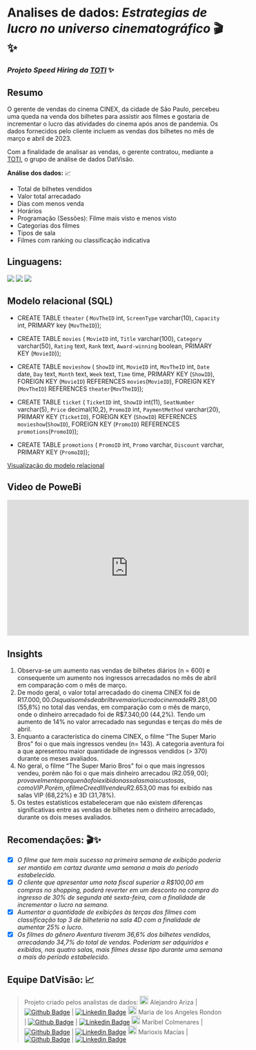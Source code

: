 
# Analises de dados: *Estrategias de lucro no universo cinematográfico* 🎬✨
### *Projeto Speed Hiring da [TOTI](https://totidiversidade.com.br/)* ✨

## Resumo
O gerente de vendas do cinema CINEX, da cidade de São Paulo, percebeu uma queda na venda dos bilhetes para assistir aos filmes e gostaria de incrementar o lucro das atividades do cinema após anos de pandemia. Os dados fornecidos pelo cliente incluem as vendas dos bilhetes no mês de março e abril de 2023.

Com a finalidade de analisar as vendas, o gerente contratou, mediante a [TOTI](https://totidiversidade.com.br/), o grupo de análise de dados DatVisão.

**Análise dos dados:** 📈
 - Total de bilhetes vendidos
 -  Valor total arrecadado
 - Dias com menos venda
 - Horários
 - Programação (Sessões): Filme mais visto e menos visto
 - Categorias dos filmes
 - Tipos de sala
 - Filmes com ranking ou classificação indicativa
## Linguagens: 
![](https://img.shields.io/badge/SQLite-07405E?style=for-the-badge&logo=sqlite&logoColor=white) ![](https://img.shields.io/badge/Python-FFD43B?style=for-the-badge&logo=python&logoColor=blue) ![](https://img.shields.io/badge/PowerBI-F2C811?style=for-the-badge&logo=Power%20BI&logoColor=white)
## Modelo relacional (SQL)  
 - CREATE TABLE `theater` (
  `MovTheID` int,
  `ScreenType` varchar(10),
  `Capacity` int,
  PRIMARY key (`MovTheID`));

 - CREATE TABLE `movies` (
  `MovieID` int,
  `Title` varchar(100),
  `Category` varchar(50),
  `Rating` text,
  `Rank` text,
  `Award-winning` boolean, 
  PRIMARY KEY (`MovieID`));
  
 - CREATE TABLE `movieshow` (
  `ShowID` int,
  `MovieID` int,
  `MovTheID` int,
  `Date` date,
  `Day` text,
  `Month` text,
  `Week` text,
  `Time` time,
  PRIMARY KEY (`ShowID`),
  FOREIGN KEY (`MovieID`) REFERENCES `movies`(`MovieID`),
  FOREIGN KEY (`MovTheID`) REFERENCES `theater`(`MovTheID`));

 - CREATE TABLE `ticket` (
  `TicketID` int,
  `ShowID` int(11),
  `SeatNumber` varchar(5),
  `Price` decimal(10,2),
  `PromoID` int,
  `PaymentMethod` varchar(20),
  PRIMARY KEY (`TicketID`),
  FOREIGN KEY (`ShowID`) REFERENCES `movieshow`(`ShowID`),
  FOREIGN KEY (`PromoID`) REFERENCES `promotions`(`PromoID`));

 - CREATE TABLE `promotions` (
  `PromoID` int,
  `Promo` varchar,
  `Discount` varchar,
  PRIMARY KEY (`PromoID`));

[Visualização do modelo relacional](https://viewer.diagrams.net/?tags=%7B%7D&highlight=0000ff&layers=1&nav=1&title=theater.drawio#R7Zxtc6I6FIB%2FjTN7P3SHF0H86Fu73dW2q27be7%2FciRAlKxAvxir762%2BAgNBEW7sVWUun0yEn4S15zsk5OaE1teNurnywsAfYgk5NkaxNTe3WFMUwJPo3FASxQAtLoWDmIysWSVvBCP2CsVBOpCtkwSWTxSKCsUPQIi80sedBk%2BRkwPfxOt9sih0rJ1iAGeQEIxM4vPQBWcRmr6U0tvIvEM3s5M6y3oxrJsCcz3y88tj9POzBuMYFyWXYOy5tYOF1RqT2amrHx5jER%2B6mA52wV5Mee7gOHpz%2BXL%2F6%2Bn35H%2FjR%2Fja%2Bub%2BIL3Z5yCnpy%2FnQI2%2B%2B9K%2F59PLLff3n4%2BLu8vtaumpNvl6wU6Qn4KxYT45tCAj02SuTIOnh5Rq5DqCdo7an2CMjViPTMnDQzKPHJn08eqbafoI%2BQXRwWqyC4AWVmjZyrD4I8Cp8iSWhPZ%2BU2jb20S96WeCwa9JqnzDOFD3XYhSeScUSlfpwSdvcJT0jp6I%2BWBLWxsSOAxZLNEkf2AX%2BDHltTAh2kwuFCEAruXsy1FL0KD6ep1iF1Q6YQKedktPBDqav3Y3Yod2DHCcR1RQVqqYhSazbMnIp%2Bkmvn6kxGg0lPYP1gVyn5VdywHgJRwFuMvrBuLiC2IXED2gTVqsxNWHKT58tLq%2B3qiQ3WBs7p0aJCjP1naWXTu82pOoOvBnt%2B%2FR26fXZ%2FeS64H66xN%2BPgpC7HXAobx7FtR0OwzKLPz3IvOlWFCnFAQoicwoywE9UR667NbVFK65vxr2r3pAefbr79henNXQASEZDHDglO%2FVjuQAm8mb9qE23vpUMWQ%2BEIkzPnToRmzayLOhF7BJAQIx3iM0CI49EXaS16S%2FtyI70Watp9IE6tCxvy%2FQ3bO5TLj2KIUARV5DqzhqG%2BvNMLV7gPkOrKqR1rwl6mdYgT8FLdD6nJQtnDpNDmVA4JkamD%2BlQKNI4WMAYjPvWsPOlNfwkS%2BdORc5Y2sR12GE5aNGUE9OicrR0QDiCJHhmQSpITgZJwzgxJDrvhyFzDknlhr2XG6bXG7rROMQNC%2BW6XqQbptZzfpGm8H6RIukCP8xovsUPk5%2F5YapRXj%2BssUNBKj%2FsvYym%2Fmpcd%2FthQjqPZjQN3g%2Bz8VpAxOXZE1Ho9HowKQIf7GikBEP5X9u4nwy09qhpukrLvl0IfLA7H7v4Q6JSDiQEHlexxkPml75GEJCblTsJnadsCKedHxJZ35H3u8qBiCzVT80Iv%2Fpz5yOTRfjdXud60Op%2FCknqKOfHSCmZECxNFjuV1HkkQODS1xxAYmMrZznCCUU5%2B%2FWfkpChndodlXkvY4CfEFxy418F8YXlUhqSLklygUG8quWD%2BLosiKmbPJayoezmcncMX5fyMbwoldIoRwgv86Yz0o9dITx9QlWW0qGq7Och9jM1Rr%2BVVhGB%2Bh72E2IwNdzN5Q0Klp27%2Fo0nTbEg1TZGxOHSKdV8WgwPosRJoTzwabYOtU8z7AfPwjOpMhZFwyFKmBQKB%2B9rDQGhAxWjMe49jisQigBBFKQfjQRhQMZPG0PgzT9SbrUsKIi2DRWKAj9jtNbAty7WyPNS29C%2Bve33WjcVE4UwIYjKj8aE%2BJn5zGEcldt0ZKrA%2FKTZdVUtNDDXc5GyootmLtGmjyQtf1hkrml%2F0C7HV6dSq%2BT62yxn49W47gvHi9ySJDfFhvNDJk0Lza8fDoswVi90SyyfTd25T7qi5cS0CIP3QmnhY7Yund9YWrU17lV8nJIPcUx%2FJEAm6sX1o7%2Fy7VtNvf%2FnckN%2BLFqCmL4Lgg%2BztFN2PIRxfpF4iCYbL3yUCpBSACIM%2BosEhF8IeoBwXvFREj6SVPfpHBAekDFymQMyvh5UDshpY1%2BpQA9VuJLMf48TbRgmiHYvx0a1ani%2B3%2BSkvvCeb3LkpmAVT042GJ%2FFNzlCJeFX1nftqq9WDV%2BynHut0G8tGorgPJrd5NeRIyS4XbHa2e%2FiOdYU%2Bz6giBYMCwWFX1zuoqVJe4R8QFbKwYRoWbBQJmSdG2dozWDiT9HutPEMe8DpbaXPenLbpo%2FDwY%2BEPyEhAetBsCJ4q5BhLdwg8pg5%2FjscbTqMcam7YYMfFYKk4NH3fcwWMmeFxe1pUSk57%2BWBTkQWnIKVQw72bJZ45Ztwnzcet6M%2B5Azu89oTPyccgb30%2BNABBD1lGx2DjcYfx4b857FRfyUcSW6wLHAYFRxHh8N4LRtGudhonpIN6U1sfJZkPc%2BHXFdfICQq3UEf0W4LVxpOgM2%2BT6%2Bz2OwLJo9ODS1u%2F2VfHAlv%2FyOi2vsf)
 
 ## Video de PoweBi
<iframe width="560" height="315" src="https://www.youtube.com/embed/8naZkbl860s" title="YouTube video player" frameborder="0" allow="accelerometer; autoplay; clipboard-write; encrypted-media; gyroscope; picture-in-picture; web-share" allowfullscreen></iframe>

 ## Insights

 1. Observa-se um aumento nas vendas de bilhetes diários (n = 600) e consequente um aumento nos ingressos arrecadados no mês de abril em comparação com o mês de março.
 2. De modo geral, o valor total arrecadado do cinema CINEX foi de R$17.000,00. Os quais o mês de abril teve maior lucro do cinema de R$9.281,00 (55,8%) no total das vendas, em comparação com o mês de março, onde o dinheiro arrecadado foi de R$7.340,00 (44,2%). Tendo um aumento de 14% no valor arrecadado nas segundas e terças do mês de abril.
 3. Enquanto a característica do cinema CINEX, o filme “The Super Mario Bros" foi o que mais ingressos vendeu (n= 143). A categoria aventura foi a que apresentou maior quantidade de ingressos vendidos (> 370) durante os meses avaliados.
4. No geral, o filme “The Super Mario Bros" foi o que mais ingressos vendeu, porém não foi o que mais dinheiro arrecadou (R$2.059,00); provavelmente porque não foi exibido nas salas mais custosas, como VIP. Porém, o filme Creed III vendeu R$2.653,00 mas foi exibido nas salas VIP (68,22%) e 3D (31,78%).
5. Os testes estatísticos estabeleceram que não existem diferenças significativas entre as vendas de bilhetes nem o dinheiro arrecadado, durante os dois meses avaliados.

## Recomendações: 🎬✨

 - [x] _O filme que tem mais sucesso na primeira semana de exibição poderia ser mantido em cartaz durante uma semana a mais do período estabelecido._
 - [x] _O cliente que apresentar uma nota fiscal superior a R$100,00 em compras no shopping, poderá reverter em um desconto na compra do ingresso de 30% de segunda até sexta-feira, com a finalidade de incrementar o lucro na semana._
- [x] _Aumentar a quantidade de exibições às terças dos filmes com classificação top 3 de bilheteria na sala 4D com a finalidade de aumentar 25% o lucro._ 
 - [x] _Os filmes do gênero Aventura tiveram 36,6% dos bilhetes vendidos, arrecadando 34,7% do total de vendas. Poderiam ser adquiridos e exibidos, nas quatro salas, mais filmes desse tipo durante uma semana a mais do período estabelecido._

## Equipe DatVisão: 📈
> Projeto criado pelos analistas de dados: 
> <img src="https://avatars.githubusercontent.com/u/101608754?v=4" width="20px" height="20px"> Alejandro Ariza | [![Github Badge](https://img.shields.io/badge/-Github-000?style=flat-square&logo=Github&logoColor=white&link=https://github.com/Arzeus17)](https://github.com/Arzeus17) | [![Linkedin Badge](https://img.shields.io/badge/-LinkedIn-blue?style=flat-square&logo=Linkedin&logoColor=white&link=https://www.linkedin.com/in/arzeus17/)](https://www.linkedin.com/in/arzeus17/) 
> <img src="https://avatars.githubusercontent.com/u/105130154?v=4" width="20px" height="20px"> Maria de los Angeles Rondon | [![Github Badge](https://img.shields.io/badge/-Github-000?style=flat-square&logo=Github&logoColor=white&link=https://github.com/mmediccil)](https://github.com/mmedicci) | [![Linkedin Badge](https://img.shields.io/badge/-LinkedIn-blue?style=flat-square&logo=Linkedin&logoColor=white&link=https://www.linkedin.com/in/mariamedicci/)](https://www.linkedin.com/in/mariamedicci/)
> <img src="https://avatars.githubusercontent.com/u/89041735?v=4 " width="20px" height="20px"> Maribel Colmenares | [![Github Badge](https://img.shields.io/badge/-Github-000?style=flat-square&logo=Github&logoColor=white&link=https://github.com/MaribelCol)](https://github.com/MaribelCol) | [![Linkedin Badge](https://img.shields.io/badge/-LinkedIn-blue?style=flat-square&logo=Linkedin&logoColor=white&link=https://www.linkedin.com/in/maribel-colmenaresarteaga/)](https://www.linkedin.com/in/maribel-colmenaresarteaga/)
> <img src="https://avatars.githubusercontent.com/u/85193747?v=4" caption="Marioxis Macías" width="20px" height="20px"> Marioxis Macías | [![Github Badge](https://img.shields.io/badge/-Github-000?style=flat-square&logo=Github&logoColor=white&link=https://github.com/marioxis)](https://github.com/marioxis) | [![Linkedin Badge](https://img.shields.io/badge/-LinkedIn-blue?style=flat-square&logo=Linkedin&logoColor=white&link=https://www.linkedin.com/in/marioxis-macias-cuyare/)](https://www.linkedin.com/in/marioxis-macias-cuyare/)